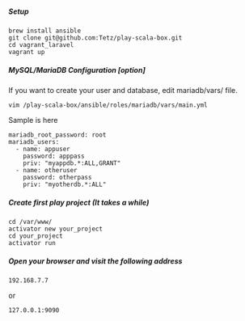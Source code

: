 ##### Setup
```
brew install ansible
git clone git@github.com:Tetz/play-scala-box.git
cd vagrant_laravel
vagrant up
```

##### MySQL/MariaDB Configuration [option]
If you want to create your user and database, edit mariadb/vars/ file.
```
vim /play-scala-box/ansible/roles/mariadb/vars/main.yml
```
Sample is here
```
mariadb_root_password: root
mariadb_users:
  - name: appuser
    password: apppass
    priv: "myappdb.*:ALL,GRANT"
  - name: otheruser
    password: otherpass
    priv: "myotherdb.*:ALL"
```

##### Create first play project (It takes a while)
```
cd /var/www/
activator new your_project
cd your_project
activator run
```

##### Open your browser and visit the following address
```
192.168.7.7
```
or
```
127.0.0.1:9090
```
